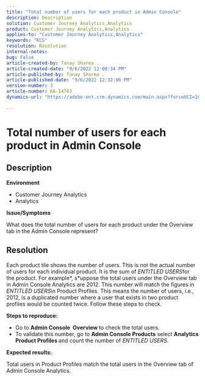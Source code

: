 ```yaml
---
title: "Total number of users for each product in Admin Console"
description: Description
solution: Customer Journey Analytics,Analytics
product: Customer Journey Analytics,Analytics
applies-to: "Customer Journey Analytics,Analytics"
keywords: "KCS"
resolution: Resolution
internal-notes: 
bug: False
article-created-by: Tanay Sharma .
article-created-date: "9/6/2022 12:00:34 PM"
article-published-by: Tanay Sharma .
article-published-date: "9/6/2022 12:32:06 PM"
version-number: 3
article-number: KA-14703
dynamics-url: "https://adobe-ent.crm.dynamics.com/main.aspx?forceUCI=1&pagetype=entityrecord&etn=knowledgearticle&id=45be0a81-db2d-ed11-9db1-002248086735"

---
```

# Total number of users for each product in Admin Console

## Description


<b>Environment</b>

- Customer Journey Analytics
- Analytics




<b>Issue/Symptoms</b>

What does the total number of users for each product under the Overview tab in the Admin Console represent?




## Resolution


Each product tile shows the number of users. This is not the actual number of users for each individual product. It is the sum of *ENTITLED USERS*for the product. For example*, s*uppose the total users under the Overview tab in Admin Console Analytics are 2012. This number will match the figures in *ENTITLED USERS*in Product Profiles. This means the number of users, i.e., 2012, is a duplicated number where a user that exists in two product profiles would be counted twice. Follow these steps to check.

<b>Steps to reproduce:</b>

- Go to <b>Admin Console </b><b> Overview </b>to check the total users.
- To validate this number, go to <b>Admin Console </b> <b>Products</b>  select <b>Analytics </b> <b>Product Profiles </b>and count the number of *ENTITLED USERS*.




<b>Expected results:</b>

Total users in Product Profiles match the total users in the Overview tab of Admin Console Analytics.
